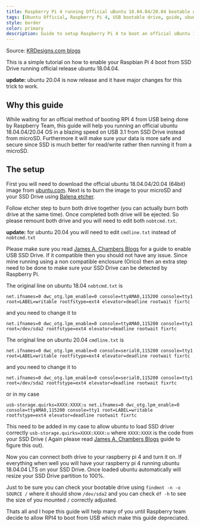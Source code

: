 ```yaml
---
title: Raspberry Pi 4 running Official uBuntu 18.04.04/20.04 bootable guide from USB SSD Drive
tags: [Ubuntu Official, Raspberry Pi 4, USB bootable drive, guide, ubuntu 18.04.04 LTS, ubuntu 20.04 LTS, latest ubuntu]
style: border
color: primary
description: Guide to setup Raspberry Pi 4 to boot an official uBuntu 18.04.04/20.04 from your USB SSD Driver.
---
```

Source: [KRDesigns.com blogs](https://www.krdesigns.com)

This is a simple tutorial on how to enable your Raspbian Pi 4 boot from SSD Drive running official release ubuntu 18.04.04.

**update:** ubuntu 20.04 is now release and it have major changes for this trick to work.

## Why this guide

While waiting for an official method of booting RPI 4 from USB being done by Raspberry Team, this guide will help you running an official ubuntu 18.04.04/20.04 OS in a blazing speed on USB 3.1 from SSD Drive instead from microSD. Furthermore it will make sure your data is more safe and secure since SSD is much better for read/write rather then running it from a  microSD.

## The setup

First you will need to download the official ubuntu 18.04.04/20.04 (64bit) image from [ubuntu.com](https://ubuntu.com/download/raspberry-pi). Next is to burn the image to your microSD and your SSD Drive using [Balena etcher](https://www.balena.io/etcher/). 

Follow etcher step to burn both drive together (you can actually burn both drive at the same time). Once completed both drive will be ejected. So please remount both drive and you will need to edit both `nobtcmd.txt`. 

**update:** for ubuntu 20.04 you will need to edit `cmdline.txt` instead of `nobtcmd.txt`


Please make sure you read [James A. Chambers Blogs](https://jamesachambers.com/raspberry-pi-4-usb-boot-config-guide-for-ssd-flash-drives/) for a guide to enable USB SSD Drive. If it compatible then you should not have any issue. Since mine running using a non compatible enclosure (Orico) then an extra step need to be done to make sure your SSD Drive can be detected by Raspberry Pi.

The original line on ubuntu 18.04 `nobtcmd.txt` is 

`net.ifnames=0 dwc_otg.lpm_enable=0 console=ttyAMA0,115200 console=tty1 root=LABEL=writable rootfstype=ext4 elevator=deadline rootwait fixrtc` 

and you need to change it to

`net.ifnames=0 dwc_otg.lpm_enable=0 console=ttyAMA0,115200 console=tty1 root=/dev/sda2 rootfstype=ext4 elevator=deadline rootwait fixrtc`

The original line on ubuntu 20.04 `cmdline.txt` is 

`net.ifnames=0 dwc_otg.lpm_enable=0 console=serial0,115200 console=tty1 root=LABEL=writable rootfstype=ext4 elevator=deadline rootwait fixrtc` 

and you need to change it to

`net.ifnames=0 dwc_otg.lpm_enable=0 console=serial0,115200 console=tty1 root=/dev/sda2 rootfstype=ext4 elevator=deadline rootwait fixrtc`


or in my case

`usb-storage.quirks=XXXX:XXXX:u net.ifnames=0 dwc_otg.lpm_enable=0 console=ttyAMA0,115200 console=tty1 root=LABEL=writable rootfstype=ext4 elevator=deadline rootwait fixrtc`

This need to be added in my case to allow ubuntu to load SSD driver correctly `usb-storage.quirks=XXXX:XXXX:u` where `XXXX:XXXX` is the code from your SSD Drive ( Again please read [James A. Chambers Blogs](https://jamesachambers.com/raspberry-pi-4-usb-boot-config-guide-for-ssd-flash-drives/) guide to figure this out).

Now you can connect both drive to your raspberry pi 4 and turn it on. If everything when well you will have your raspberry pi 4 running ubuntu 18.04.04 LTS on your SSD Drive. Once loaded ubuntu automatically will resize your SSD Drive partition to 100%.

Just to be sure you can check your bootable drive using `findmnt -n -o SOURCE /` where it should show `/dev/sda2` and you can check `df -h` to see the size of you mounted `/` correctly adjusted.

Thats all and I hope this guide will help many of you until Raspberry team decide to allow RPI4 to boot from USB which make this guide depreciated.
